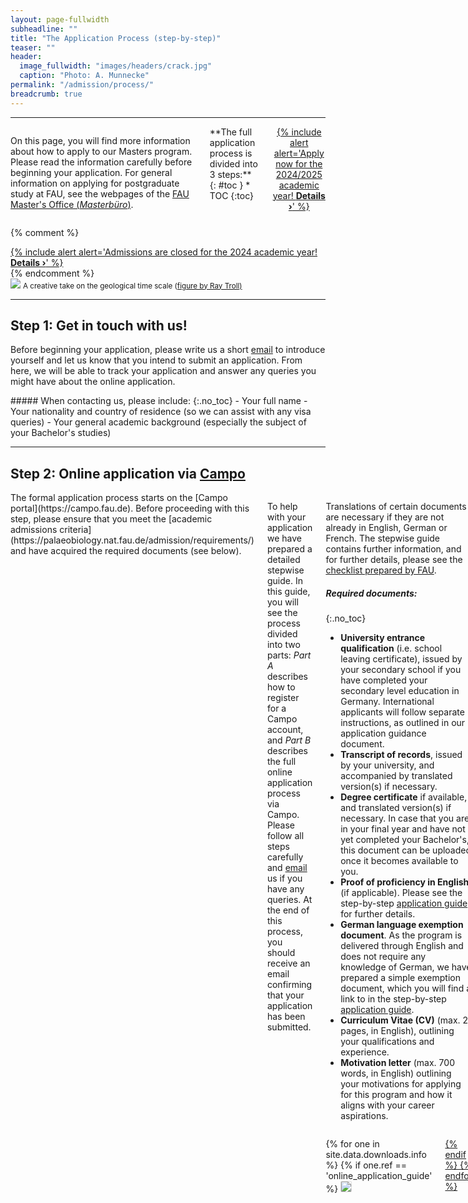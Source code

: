 ```yaml
---
layout: page-fullwidth
subheadline: ""
title: "The Application Process (step-by-step)"
teaser: ""
header:
  image_fullwidth: "images/headers/crack.jpg"
  caption: "Photo: A. Munnecke"
permalink: "/admission/process/"
breadcrumb: true
---
```


* * *
<div class="row">
<div class="large-8 columns">

<div markdown="1">

On this page, you will find more information about how to apply to our Masters program. Please read the information carefully before beginning your application. For general information on applying for postgraduate study at FAU, see the webpages of the [FAU Master's Office (*Masterbüro*)](https://www.fau.eu/study/prospective-students/application-and-enrolment/applying-for-masters-degree-programmes/).
</div>

<div class="panel radius" markdown="1">
**The full application process is divided into 3 steps:**
{: #toc }
*  TOC
{:toc}
</div>



<a href = "{{site.url}}{{site.baseurl}}/admission/now/" style="text-align:center">
{% include alert alert='Apply now for the 2024/2025 academic year! <strong>Details ›</strong>' %}
</a>
</div>


{% comment %}
<div>
<a href = "{% link _posts/2023-07-17-admissions-closed.md %}" style="text-align:center">
{% include alert alert='Admissions are closed for the 2024 academic year! <strong>Details ›</strong>' %}
</a>
</div>

</div>
{% endcomment %}

<div class="large-4 columns" >
<div style="position:relative">
<img src="{{site.url}}{{site.baseurl}}/images/misc/timescale.jpg" >
<small>A creative take on the geological time scale (<a href="https://www.geologyin.com/2016/12/10-interesting-facts-about-geological.html">figure by Ray Troll)</a></small>
</div>
</div>
</div>


* * *

## Step 1: Get in touch with us!

Before beginning your application, please write us a short [email](mailto:pal-master@fau.de?subject=Question%20about%20application) to introduce yourself and let us know that you intend to submit an application. From here, we will be able to track your application and answer any queries you might have about the online application.

<div class="panel radius" markdown="1">
##### When contacting us, please include:
{:.no_toc}
- Your full name
- Your nationality and country of residence (so we can assist with any visa queries)
- Your general academic background (especially the subject of your Bachelor's studies)
</div>



* * *

## Step 2: Online application via [Campo](https://www.campo.fau.de/)


<div class="row">
<div class="medium-8 large-10 columns" markdown="1">
The formal application process starts on the [Campo portal](https://campo.fau.de). Before proceeding with this step, please ensure that you meet the [academic admissions criteria](https://palaeobiology.nat.fau.de/admission/requirements/) and have acquired the required documents (see below).

To help with your application we have prepared a detailed stepwise guide. In this guide, you will see the process divided into two parts: *Part A* describes how to register for a Campo account, and *Part B* describes the full online application process via Campo. Please follow all steps carefully and [email](mailto:pal-master@fau.de?subject=Question%20about%20application) us if you have any queries. At the end of this process, you should receive an email confirming that your application has been submitted.



<div class="row">
<div class="medium-8 large-10 columns" markdown="1">

<div class="panel radius" markdown="1">

Translations of certain documents are necessary if they are not already in English, German or French. The stepwise guide contains further information, and for further details, please see the [checklist prepared by FAU](https://www.fau.de/files/2019/12/Checklist-international.pdf).

##### Required documents:
{:.no_toc}
- **University entrance qualification** (i.e. school leaving certificate), issued by your secondary school if you have completed your secondary level education in Germany. International applicants will follow separate instructions, as outlined in our application guidance document.
- **Transcript of records**, issued by your university, and accompanied by translated version(s) if necessary.
- **Degree certificate** if available, and translated version(s) if necessary. In case that you are in your final year and have not yet completed your Bachelor's, this document can be uploaded once it becomes available to you.
- **Proof of proficiency in English** (if applicable). Please see the step-by-step [application guide](https://palaeobiology.nat.fau.de/downloads/2024_online_application_guide.pdf) for further details.
- **German language exemption document**. As the program is delivered through English and does not require any knowledge of German, we have prepared a simple exemption document, which you will find a link to in the step-by-step [application guide](https://palaeobiology.nat.fau.de/downloads/2024_online_application_guide.pdf).
- **Curriculum Vitae (CV)** (max. 2 pages, in English), outlining your qualifications and experience.
- **Motivation letter** (max. 700 words, in English) outlining your motivations for applying for this program and how it aligns with your career aspirations.
</div>

</div>

<div class="medium-4 large-2 columns" markdown="1">


{% for one in site.data.downloads.info %}
{% if one.ref == 'online_application_guide' %}
<a href="{{ site.url }}{{ site.baseurl }}/{{ one.local }}">
<img src = "{{ site.url }}{{ site.baseurl }}/images/misc/application_guide-01.png"
onmouseover="this.src='{{ site.url }}{{ site.baseurl }}/images/misc/application_guide-02.png'"
onmouseout="this.src='{{ site.url }}{{ site.baseurl }}/images/misc/application_guide-01.png'"
style="border-radius:10%;border:1px solid #ddd">

{% endif %}
{% endfor %}

</div>
</div>
* * *

## Step 3: Online interview

Once your application has been processed and you are eligible to be admitted, you will be invited to an interview. All details will be communicated to you via email. Applicants who have completed a Bachelors (BSc) in Geosciences and who have achieved a grade that translates to a German grade 2.5 or higher may not need to participate in an interview.


<div class="row">
<div class="medium-4 large-4 columns" markdown="1">
<img src="{{ site.url }}{{ site.baseurl }}/images/misc/video_conference.jpg">
</div>

<div class="medium-8 large-8 columns" markdown="1">


Interviews typically take place after applications close in late July or early August. Interviews will take place virtually (via [Zoom](https://zoom.us)) and will be conducted through English. The main purpose of the interview is to assess your knowledge of key principles in geoscience and paleobiology. To aid in your preparation, we will recommend some reading material in your invitation email. During the interview we will also invite you to talk about your academic background, prior experience in paleobiology, and motivation for applying to this program. You will also have the opportunity to ask us any questions about the course and studying in Germany.

Applicants will be notified of the outcome of their application by mid-August. For admitted students, enrolment will begin in September. 

</div>


</div>

<div class="panel radius" markdown="1">

If you are coming from a [Group 1]({{site.url}}{{site.baseurl}}/admission/now/#1-applicants-from-slow-visa-countries-group-1) country, we advise that you begin your application for a German visa as soon as you have been invited to interview. This is due to some embassies recently experiencing high demand in applications.

</div>

<small markdown="1">[Up to table of contents](#toc)</small>
{: .text-right }
